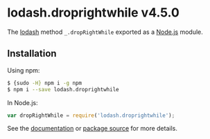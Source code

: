 # lodash.droprightwhile v4.5.0

The [lodash](https://lodash.com/) method `_.dropRightWhile` exported as a [Node.js](https://nodejs.org/) module.

## Installation

Using npm:
```bash
$ {sudo -H} npm i -g npm
$ npm i --save lodash.droprightwhile
```

In Node.js:
```js
var dropRightWhile = require('lodash.droprightwhile');
```

See the [documentation](https://lodash.com/docs#dropRightWhile) or [package source](https://github.com/lodash/lodash/blob/4.5.0-npm-packages/lodash.droprightwhile) for more details.
